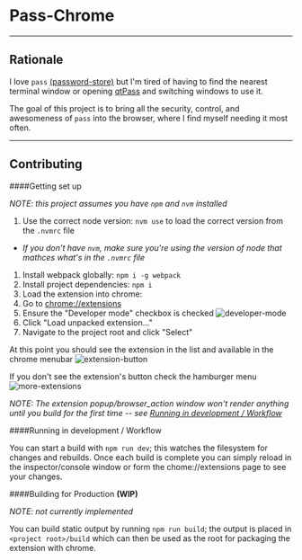 Pass-Chrome
===========
-----------

Rationale
---------

I love `pass`  [(password-store)](http://www.passwordstore.org) but I'm tired of having to find the nearest terminal 
window or opening [qtPass](https://github.com/IJHack/qtpass) and switching windows to use it.

The goal of this project is to bring all the security, control, and awesomeness of `pass` into the browser, where I find 
myself needing it most often.

------------

Contributing
------------

####Getting set up

_NOTE: this project assumes you have `npm` and `nvm` installed_

1. Use the correct node version: `nvm use` to load the correct version from the `.nvmrc` file
  * _If you don't have `nvm`, make sure you're using the version of node that mathces what's in the `.nvmrc` file_
1. Install webpack globally: `npm i -g webpack`
1. Install project dependencies: `npm i`
1. Load the extension into chrome:
  1. Go to [chrome://extensions](chrome://extensions)
  1. Ensure the "Developer mode" checkbox is checked ![developer-mode](http://liminalsoftware.github.io/pass-chrome/images/developer-mode.png)
  1. Click "Load unpacked extension..."
  1. Navigate to the project root and click "Select"

At this point you should see the extension in the list and available in the chrome menubar ![extension-button](http://liminalsoftware.github.io/pass-chrome/images/extension-button.png)

If you don't see the extension's button check the hamburger menu ![more-extensions](http://liminalsoftware.github.io/pass-chrome/images/more-extensions.png)

_NOTE: The extension popup/browser_action window won't render anything until you build for the first time -- see [Running in development / Workflow](#running-in-development--workflow)_

####Running in development / Workflow

You can start a build with `npm run dev`; this watches the filesystem for changes and rebuilds. Once each build is 
complete you can simply reload in the inspector/console window or form the chome://extensions page to see your changes.

####Building for Production **(WIP)**

_NOTE: not currently implemented_

You can build static output by running `npm run build`; the output is placed in `<project root>/build` which can then 
be used as the root for packaging the extension with chrome.
